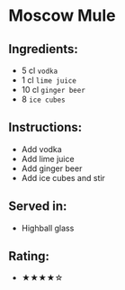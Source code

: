 # Moscow Mule

## Ingredients:
- 5 cl `vodka`
- 1 cl `lime juice`
- 10 cl `ginger beer`
- 8 `ice cubes`

## Instructions:
- Add vodka
- Add lime juice
- Add ginger beer
- Add ice cubes and stir

## Served in:
- Highball glass

## Rating:
- ★★★★☆